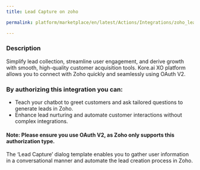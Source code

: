 ```yaml
---
title: Lead Capture on zoho

permalink: platform/marketplace/en/latest/Actions/Integrations/zoho_leadCapture

---
```


### Description

Simplify lead collection, streamline user engagement, and derive growth with smooth, high-quality customer acquisition tools. Kore.ai XO platform allows you to connect with Zoho quickly and seamlessly using OAuth V2. 

### By authorizing this integration you can:
- Teach your chatbot to greet customers and ask tailored questions to generate leads in Zoho. 
- Enhance lead nurturing and automate customer interactions without complex integrations. 

#### Note: Please ensure you use OAuth V2, as Zoho only supports this authorization type.

The ‘Lead Capture’ dialog template enables you to gather user information in a conversational manner and automate the lead creation process in Zoho.

